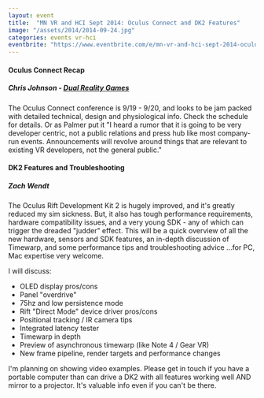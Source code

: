 ```yaml
---
layout: event
title:  "MN VR and HCI Sept 2014: Oculus Connect and DK2 Features"
image: "/assets/2014/2014-09-24.jpg"
categories: events vr-hci
eventbrite: "https://www.eventbrite.com/e/mn-vr-and-hci-sept-2014-oculus-connect-and-dk2-features-tickets-13159639837?aff=ebdsoporgprofile"
---
```


#### Oculus Connect Recap
##### Chris Johnson - [Dual Reality Games](http://www.dualrealitygames.com/)

The Oculus Connect conference is 9/19 - 9/20, and looks to be jam packed with detailed technical, design and physiological info. Check the schedule for details. Or as Palmer put it "I heard a rumor that it is going to be very developer centric, not a public relations and press hub like most company-run events. Announcements will revolve around things that are relevant to existing VR developers, not the general public."


#### DK2 Features and Troubleshooting
##### Zach Wendt

The Oculus Rift Development Kit 2 is hugely improved, and it's greatly reduced my sim sickness. But, it also has tough performance requirements, hardware compatibility issues, and a very young SDK - any of which can trigger the dreaded "judder" effect. This will be a quick overview of all the new hardware, sensors and SDK features, an in-depth discussion of Timewarp, and some performance tips and troubleshooting advice ...for PC, Mac expertise very welcome.

I will discuss:

- OLED display pros/cons
- Panel "overdrive"
- 75hz and low persistence mode
- Rift "Direct Mode" device driver pros/cons
- Positional tracking / IR camera tips
- Integrated latency tester
- Timewarp in depth
- Preview of asynchronous timewarp (like Note 4 / Gear VR)
- New frame pipeline, render targets and performance changes

I'm planning on showing video examples. Please get in touch if you have a portable computer than can drive a DK2 with all features working well AND mirror to a projector. It's valuable info even if you can't be there.

